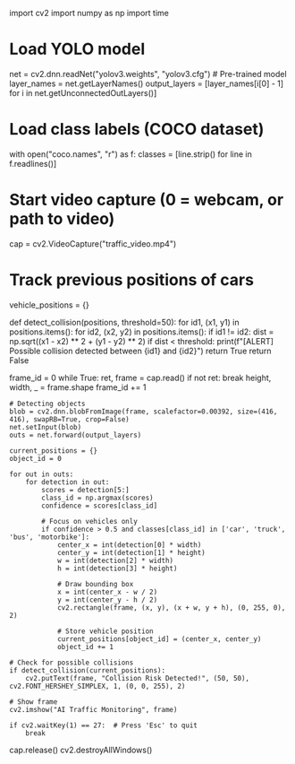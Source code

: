 import cv2
import numpy as np
import time

# Load YOLO model
net = cv2.dnn.readNet("yolov3.weights", "yolov3.cfg")  # Pre-trained model
layer_names = net.getLayerNames()
output_layers = [layer_names[i[0] - 1] for i in net.getUnconnectedOutLayers()]

# Load class labels (COCO dataset)
with open("coco.names", "r") as f:
    classes = [line.strip() for line in f.readlines()]

# Start video capture (0 = webcam, or path to video)
cap = cv2.VideoCapture("traffic_video.mp4")

# Track previous positions of cars
vehicle_positions = {}

def detect_collision(positions, threshold=50):
    for id1, (x1, y1) in positions.items():
        for id2, (x2, y2) in positions.items():
            if id1 != id2:
                dist = np.sqrt((x1 - x2) ** 2 + (y1 - y2) ** 2)
                if dist < threshold:
                    print(f"[ALERT] Possible collision detected between {id1} and {id2}")
                    return True
    return False

frame_id = 0
while True:
    ret, frame = cap.read()
    if not ret:
        break
    height, width, _ = frame.shape
    frame_id += 1

    # Detecting objects
    blob = cv2.dnn.blobFromImage(frame, scalefactor=0.00392, size=(416, 416), swapRB=True, crop=False)
    net.setInput(blob)
    outs = net.forward(output_layers)

    current_positions = {}
    object_id = 0

    for out in outs:
        for detection in out:
            scores = detection[5:]
            class_id = np.argmax(scores)
            confidence = scores[class_id]

            # Focus on vehicles only
            if confidence > 0.5 and classes[class_id] in ['car', 'truck', 'bus', 'motorbike']:
                center_x = int(detection[0] * width)
                center_y = int(detection[1] * height)
                w = int(detection[2] * width)
                h = int(detection[3] * height)

                # Draw bounding box
                x = int(center_x - w / 2)
                y = int(center_y - h / 2)
                cv2.rectangle(frame, (x, y), (x + w, y + h), (0, 255, 0), 2)

                # Store vehicle position
                current_positions[object_id] = (center_x, center_y)
                object_id += 1

    # Check for possible collisions
    if detect_collision(current_positions):
        cv2.putText(frame, "Collision Risk Detected!", (50, 50), cv2.FONT_HERSHEY_SIMPLEX, 1, (0, 0, 255), 2)

    # Show frame
    cv2.imshow("AI Traffic Monitoring", frame)

    if cv2.waitKey(1) == 27:  # Press 'Esc' to quit
        break

cap.release()
cv2.destroyAllWindows()
